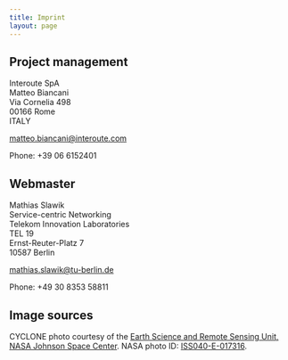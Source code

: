 ```yaml
---
title: Imprint
layout: page
---
```


## Project management

Interoute SpA<br/>
Matteo Biancani<br/>
Via Cornelia 498<br/>
00166 Rome<br/>
ITALY

[matteo.biancani@interoute.com](mailto:matteo.biancani@interoute.com)

Phone: +39 06 6152401

## Webmaster

Mathias Slawik<br/>
Service-centric Networking<br/>
Telekom Innovation Laboratories<br/>
TEL 19<br/>
Ernst-Reuter-Platz 7<br/>
10587 Berlin

[mathias.slawik@tu-berlin.de](mailto:mathias.slawik@tu-berlin.de)

Phone: +49 30 8353 58811

## Image sources

CYCLONE photo courtesy of the [Earth Science and Remote Sensing Unit, NASA Johnson Space Center](http://eol.jsc.nasa.gov/). NASA photo ID: [ISS040-E-017316](http://eol.jsc.nasa.gov/SearchPhotos/photo.pl?mission=ISS040&roll=E&frame=017316).